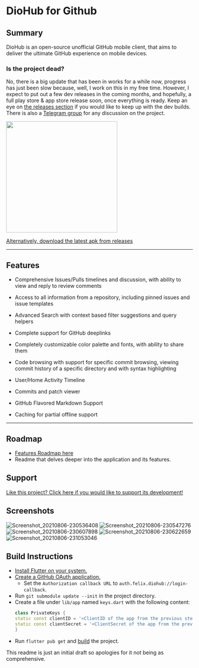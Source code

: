 # DioHub for Github

## Summary

DioHub is an open-source unofficial GitHub mobile client, that aims to deliver the ultimate GitHub experience on mobile devices.

### Is the project dead?

No, there is a big update that has been in works for a while now, progress has just been slow because, well, I work on this in my free time. However, I expect to put out a few dev releases in the coming months, and hopefully, a full play store & app store release soon, once everything is ready. Keep an eye on [the releases section](https://github.com/NamanShergill/diohub/releases) if you would like to keep up with the dev builds. There is also a [Telegram group](https://t.me/DiohubApp) for any discussion on the project.

<a href="https://play.google.com/store/apps/details?id=com.felix.diohub"><img src="https://user-images.githubusercontent.com/33877135/129138668-8d48aaf5-c844-4e38-bb9b-78df12af8ea9.png" width="300"></a>

[Alternatively, download the latest apk from releases](https://github.com/NamanShergill/diohub/releases)

---

## Features

- Comprehensive Issues/Pulls timelines and discussion, with ability to view and reply to review comments

- Access to all information from a repository, including pinned issues and issue templates

- Advanced Search with context based filter suggestions and query helpers

- Complete support for GitHub deeplinks

- Completely customizable color palette and fonts, with ability to share them

- Code browsing with support for specific commit browsing, viewing commit history of a specific directory and with syntax highlighting

- User/Home Activity Timeline

- Commits and patch viewer

- GitHub Flavored Markdown Support

- Caching for partial offline support

---

## Roadmap
- [Features Roadmap here](https://github.com/NamanShergill/diohub/issues/41)
- Readme that delves deeper into the application and its features.

## Support

[Like this project? Click here if you would like to support its development!](https://www.buymeacoffee.com/byefelixia)

## Screenshots
![Screenshot_20210806-230536408](https://user-images.githubusercontent.com/33877135/129139265-79be2054-e146-4198-b548-3a42f7e07967.jpg)
![Screenshot_20210806-230547276](https://user-images.githubusercontent.com/33877135/129139267-8473fda5-a780-47a2-b875-99426f429829.jpg)
![Screenshot_20210806-230607898](https://user-images.githubusercontent.com/33877135/129139268-5498be91-d845-4ad7-b5ba-e97fb976e5c6.jpg)
![Screenshot_20210806-230622659](https://user-images.githubusercontent.com/33877135/129139269-2e658867-549d-4bd2-8b12-ffbeeda6d680.jpg)
![Screenshot_20210806-231053046](https://user-images.githubusercontent.com/33877135/129139271-6505e352-ad9d-49be-aeaf-c168f9b4f435.jpg)

## Build Instructions

- [Install Flutter on your system.](https://flutter.dev/docs/get-started/install)
- [Create a GitHub OAuth application.](https://docs.github.com/en/developers/apps/building-oauth-apps/creating-an-oauth-app)
  - Set the `Authorization callback URL` to `auth.felix.diohub://login-callback`.
- Run `git submodule update --init` in the project directory. 
- Create a file under `lib/app` named `keys.dart` with the following content:
    ```dart
  class PrivateKeys {
  static const clientID = '<ClientID of the app from the previous step>';
  static const clientSecret = '<ClientSecret of the app from the previous step>';
  }
  ```
- Run `flutter pub get` and [build](https://docs.flutter.dev/get-started/test-drive) the project.

This readme is just an initial draft so apologies for it not being as comprehensive.
